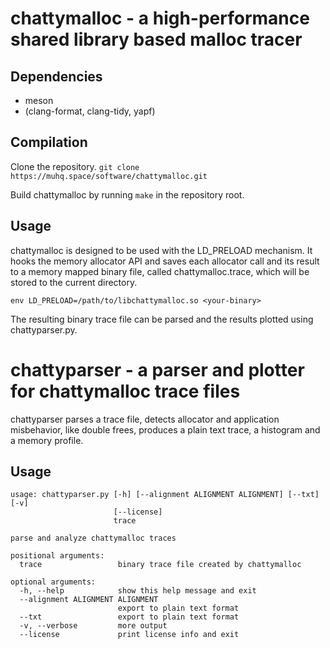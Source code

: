# chattymalloc - a high-performance shared library based malloc tracer

## Dependencies

* meson
* (clang-format, clang-tidy, yapf)

## Compilation

Clone the repository.
`git clone https://muhq.space/software/chattymalloc.git`

Build chattymalloc by running  `make` in the repository root.

## Usage

chattymalloc is designed to be used with the LD_PRELOAD mechanism.
It hooks the memory allocator API and saves each allocator call and its result
to a memory mapped binary file, called chattymalloc.trace, which will be stored to the current directory.

`env LD_PRELOAD=/path/to/libchattymalloc.so <your-binary>`

The resulting binary trace file can be parsed and the results plotted using
chattyparser.py.

# chattyparser - a parser and plotter for chattymalloc trace files

chattyparser parses a trace file, detects allocator and application misbehavior,
like double frees, produces a plain text trace, a histogram and a memory profile.

## Usage
	usage: chattyparser.py [-h] [--alignment ALIGNMENT ALIGNMENT] [--txt] [-v]
	                       [--license]
	                       trace

	parse and analyze chattymalloc traces

	positional arguments:
	  trace                 binary trace file created by chattymalloc

	optional arguments:
	  -h, --help            show this help message and exit
	  --alignment ALIGNMENT ALIGNMENT
	                        export to plain text format
	  --txt                 export to plain text format
	  -v, --verbose         more output
	  --license             print license info and exit
